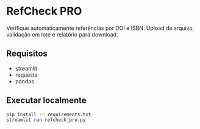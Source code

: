 
# RefCheck PRO

Verifique automaticamente referências por DOI e ISBN. Upload de arquivo, validação em lote e relatório para download.

## Requisitos

- streamlit
- requests
- pandas

## Executar localmente

```bash
pip install -r requirements.txt
streamlit run refcheck_pro.py
```
